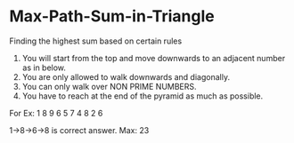 # Max-Path-Sum-in-Triangle
Finding the highest sum based on certain rules

1. You will start from the top and move downwards to an adjacent number as in below.
2. You are only allowed to walk downwards and diagonally.
3. You can only walk over NON PRIME NUMBERS.
4. You have to reach at the end of the pyramid as much as possible.

For Ex:
    1
   8 9
  6 5 7
 4 8 2 6
 
 1->8->6->8 is correct answer. 
 Max: 23
